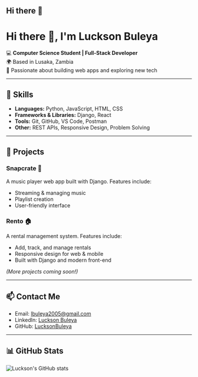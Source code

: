 ## Hi there 👋

<!--
**LucksonBuleya/LucksonBuleya** is a ✨ _special_ ✨ repository because its `README.md` (this file) appears on your GitHub profile.

Here are some ideas to get you started:

- 🔭 I’m currently working on ...
- 🌱 I’m currently learning ...
- 👯 I’m looking to collaborate on ...
- 🤔 I’m looking for help with ...
- 💬 Ask me about ...
- 📫 How to reach me: ...
- 😄 Pronouns: ...
- ⚡ Fun fact: ...
-->

# Hi there 👋, I'm Luckson Buleya

💻 **Computer Science Student | Full-Stack Developer**  
🌍 Based in Lusaka, Zambia  
🚀 Passionate about building web apps and exploring new tech  

---

## 🔧 Skills
- **Languages:** Python, JavaScript, HTML, CSS  
- **Frameworks & Libraries:** Django, React  
- **Tools:** Git, GitHub, VS Code, Postman  
- **Other:** REST APIs, Responsive Design, Problem Solving  

---

## 📂 Projects

### Snapcrate 🎵
A music player web app built with Django. Features include:  
- Streaming & managing music  
- Playlist creation  
- User-friendly interface  

### Rento 🏠
A rental management system. Features include:  
- Add, track, and manage rentals  
- Responsive design for web & mobile  
- Built with Django and modern front-end  

*(More projects coming soon!)*  

---

## 📫 Contact Me
- Email: [lbuleya2005@gmail.com](mailto:lbuleya2005@gmail.com)  
- LinkedIn: [Luckson Buleya](https://www.linkedin.com/in/Luckson-Buleya)  
- GitHub: [LucksonBuleya](https://github.com/LucksonBuleya)  

---

## 📊 GitHub Stats
![Luckson's GitHub stats](https://github-readme-stats.vercel.app/api?username=LucksonBuleya&show_icons=true&theme=radical)

